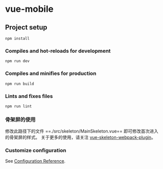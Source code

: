 # vue-mobile

## Project setup
```
npm install
```

### Compiles and hot-reloads for development
```
npm run dev
```

### Compiles and minifies for production
```
npm run build
```

### Lints and fixes files
```
npm run lint
```

### 骨架屏的使用
修改此路径下的文件 ==./src/skeleton/MainSkeleton.vue== 即可修改首次进入的骨架屏的样式。 
关于更多的使用，请关注 [vue-skeleton-webpack-plugin](https://developer.aliyun.com/mirror/npm/package/vue-skeleton-webpack-plugin)。

### Customize configuration
See [Configuration Reference](https://cli.vuejs.org/config/).
